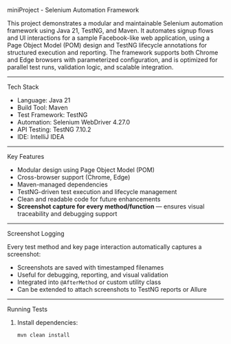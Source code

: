 miniProject - Selenium Automation Framework

This project demonstrates a modular and maintainable Selenium automation framework using Java 21, TestNG, and Maven. It automates signup flows and UI interactions for a sample Facebook-like web application, using a Page Object Model (POM) design and TestNG lifecycle annotations for structured execution and reporting. The framework supports both Chrome and Edge browsers with parameterized configuration, and is optimized for parallel test runs, validation logic, and scalable integration.

---

 Tech Stack

- Language: Java 21
- Build Tool: Maven
- Test Framework: TestNG
- Automation: Selenium WebDriver 4.27.0
- API Testing: TestNG 7.10.2
- IDE: IntelliJ IDEA

---

 Key Features

-  Modular design using Page Object Model (POM)
-  Cross-browser support (Chrome, Edge)
-  Maven-managed dependencies
-  TestNG-driven test execution and lifecycle management
-  Clean and readable code for future enhancements
-  **Screenshot capture for every method/function** — ensures visual traceability and debugging support

---

 Screenshot Logging

Every test method and key page interaction automatically captures a screenshot:
- Screenshots are saved with timestamped filenames
- Useful for debugging, reporting, and visual validation
- Integrated into `@AfterMethod` or custom utility class
- Can be extended to attach screenshots to TestNG reports or Allure

---

 Running Tests

1. Install dependencies:
   ```bash
   mvn clean install

